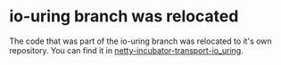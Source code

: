 # io-uring branch was relocated

The code that was part of the io-uring branch was relocated to it's own repository. You can find it in [netty-incubator-transport-io_uring](https://github.com/netty/netty-incubator-transport-io_uring).
